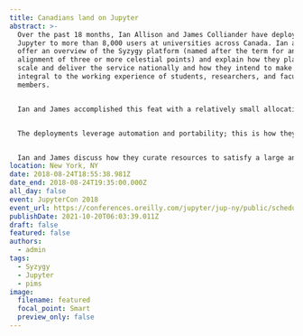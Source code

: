 ```yaml
---
title: Canadians land on Jupyter
abstract: >-
  Over the past 18 months, Ian Allison and James Colliander have deployed
  Jupyter to more than 8,000 users at universities across Canada. Ian and James
  offer an overview of the Syzygy platform (named after the term for an
  alignment of three or more celestial points) and explain how they plan to
  scale and deliver the service nationally and how they intend to make Jupyter
  integral to the working experience of students, researchers, and faculty
  members.


  Ian and James accomplished this feat with a relatively small allocation on the OpenStack installations of their partners and with a tiny core support team. The goal was to bring this transformative technology into the postsecondary mainstream, right now, where it can effect positive transformation in the way we teach and learn. The goal of the platform is to make the Jupyter resource available to as many people as possible while eliminating the barriers encountered along the way. The vision is institutional but with an international alignment on how to better help students learn and teachers teach.


  The deployments leverage automation and portability; this is how they succeed with minimal resources. But succeeding with a minimal support infrastructure also required the development of tools and support mechanisms. This toolset has been built around Terraform, Ansible, and Docker, which allowed Ian and James to go from a cloud provider allocation to a working hub in just a couple of steps, in under an hour. This strategy, together with their determination to make access as simple as possible (e.g., by leveraging existing institutional credentials), has been extraordinarily successful and has been met with a large and growing appetite for Jupyter by everyone in the community. These successes are now driving the development of a K–12 platform using a similar approach and vision.


  Ian and James discuss how they curate resources to satisfy a large and diverse user base, outline some of the obstacles encountered and the tools created to overcome them, and share testimony from several Syzygy users and lessons learned working with large user groups, such as providing convenient authentication via shibboleth and partitioning resources for large user groups via Docker. They conclude by detailing plans for using Kubernetes and similar tools to expand the reach of a platform that has already allowed over 8,000 Canadians to land on Jupyter.
location: New York, NY
date: 2018-08-24T18:55:38.981Z
date_end: 2018-08-24T19:35:00.000Z
all_day: false
event: JupyterCon 2018
event_url: https://conferences.oreilly.com/jupyter/jup-ny/public/schedule/detail/68396.html
publishDate: 2021-10-20T06:03:39.011Z
draft: false
featured: false
authors:
  - admin
tags:
  - Syzygy
  - Jupyter
  - pims
image:
  filename: featured
  focal_point: Smart
  preview_only: false
---
```

